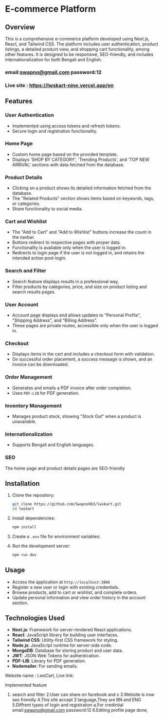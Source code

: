 # E-commerce Platform

## Overview
This is a comprehensive e-commerce platform developed using Next.js, React, and Tailwind CSS. The platform includes user authentication, product listings, a detailed product view, and shopping cart functionality, among other features. It is designed to be responsive, SEO-friendly, and includes internationalization for both Bengali and English.

### email:swapno@gmail.com password:12
### Live site : https://lwskart-nine.vercel.app/en


## Features

### User Authentication
- Implemented using access tokens and refresh tokens.
- Secure login and registration functionality.

### Home Page
- Custom home page based on the provided template.
- Displays 'SHOP BY CATEGORY', 'Trending Products', and 'TOP NEW ARRIVAL' sections with data fetched from the database.

### Product Details
- Clicking on a product shows its detailed information fetched from the database.
- The "Related Products" section shows items based on keywords, tags, or categories.
- Share functionality to social media.

### Cart and Wishlist
- The "Add to Cart" and "Add to Wishlist" buttons increase the count in the navbar.
- Buttons redirect to respective pages with proper data.
- Functionality is available only when the user is logged in.
- Redirects to login page if the user is not logged in, and retains the intended action post-login.

### Search and Filter
- Search feature displays results in a professional way.
- Filter products by categories, price, and size on product listing and search results pages.

### User Account
- Account page displays and allows updates to "Personal Profile", "Shipping Address", and "Billing Address".
- These pages are private routes, accessible only when the user is logged in.

### Checkout
- Displays items in the cart and includes a checkout form with validation.
- On successful order placement, a success message is shown, and an invoice can be downloaded.

### Order Management
- Generates and emails a PDF invoice after order completion.
- Uses `PDF-LIB` for PDF generation.

### Inventory Management
- Manages product stock, showing "Stock Out" when a product is unavailable.

### Internationalization
- Supports Bengali and English languages.

### SEO
The home page and product details pages are SEO-friendly



## Installation
1. Clone the repository:
    ```sh
    git clone https://github.com/Swapno963/lwskart.git
    cd lwskart
    ```

2. Install dependencies:
    ```sh
    npm install
    ```

3. Create a `.env` file for environment variables:
  

4. Run the development server:
    ```sh
    npm run dev
    ```

## Usage
- Access the application at `http://localhost:3000`
- Register a new user or login with existing credentials.
- Browse products, add to cart or wishlist, and complete orders.
- Update personal information and view order history in the account section.

## Technologies Used
- **Next.js**: Framework for server-rendered React applications.
- **React**: JavaScript library for building user interfaces.
- **Tailwind CSS**: Utility-first CSS framework for styling.
- **Node.js**: JavaScript runtime for server-side code.
- **MongoDB**: Database for storing product and user data.
- **JWT**: JSON Web Tokens for authentication.
- **PDF-LIB**: Library for PDF generation.
- **Nodemailer**: For sending emails.
























Website name : LwsCart, Live link:

Implemented feature
1. search and filter
2.User can share on facebook and x
3.Website is now seo friendly
4.This site accept 2 language,They are BN and ENG
5.Diffrent types of login and registration
a.For credintial email:swapno@gmail.com password:12
6.Editing profile page done,
